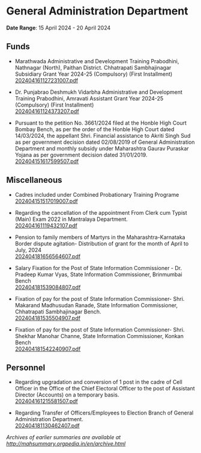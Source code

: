 # General Administration Department

**Date Range**: 15 April 2024 - 20 April 2024


## Funds
- Marathwada Administrative and Development Training Prabodhini, Nathnagar (North), Paithan District. Chhatrapati Sambhajinagar Subsidiary Grant Year 2024-25 (Compulsory) (First Installment)\
  [202404161127231007.pdf](https://gr.maharashtra.gov.in/Site/Upload/Government%20Resolutions/English/202404161127231007.pdf)

- Dr. Punjabrao Deshmukh Vidarbha Administrative and Development Training Prabodhini, Amravati Assistant Grant Year 2024-25 (Compulsory) (First Installment)\
  [202404161124373207.pdf](https://gr.maharashtra.gov.in/Site/Upload/Government%20Resolutions/English/202404161124373207....pdf)

- Pursuant to the petition No. 3661/2024 filed at the Honble High Court Bombay Bench, as per the order of the Honble High Court dated 14/03/2024, the appellant Shri. Financial assistance to Akriti Singh Sud as per government decision dated 02/08/2019 of General Administration Department and monthly subsidy under Maharashtra Gaurav Puraskar Yojana as per government decision dated 31/01/2019.\
  [202404151617599507.pdf](https://gr.maharashtra.gov.in/Site/Upload/Government%20Resolutions/English/202404151617599507.pdf)

## Miscellaneous
- Cadres included under Combined Probationary Training Programe\
  [202404151517019007.pdf](https://gr.maharashtra.gov.in/Site/Upload/Government%20Resolutions/English/202404151517019007.pdf)

- Regarding the cancellation of the appointment From Clerk cum Typist (Main) Exam 2022 in Mantralaya Department.\
  [202404161119432107.pdf](https://gr.maharashtra.gov.in/Site/Upload/Government%20Resolutions/English/202404161119432107.pdf)

- Pension to family members of Martyrs in the Maharashtra-Karnataka Border dispute agitation- Distribution of grant for the month of April to July, 2024\
  [202404181656564607.pdf](https://gr.maharashtra.gov.in/Site/Upload/Government%20Resolutions/English/202404181656564607.pdf)

- Salary Fixation for the Post of State Information Commissioner - Dr. Pradeep Kumar Vyas, State Information Commissioner, Brinmumbai Bench\
  [202404181539084807.pdf](https://gr.maharashtra.gov.in/Site/Upload/Government%20Resolutions/English/202404181539084807.pdf)

- Fixation of pay for the post of State Information Commissioner- Shri. Makarand Madhusudan Ranade, State Information Commissioner, Chhatrapati Sambhajinagar Bench.\
  [202404181535504907.pdf](https://gr.maharashtra.gov.in/Site/Upload/Government%20Resolutions/English/202404181535504907.pdf)

- Fixation of pay for the post of State Information Commissioner- Shri. Shekhar Manohar Channe, State Information Commissioner, Konkan Bench\
  [202404181542240907.pdf](https://gr.maharashtra.gov.in/Site/Upload/Government%20Resolutions/English/202404181542240907.pdf)

## Personnel
- Regarding upgradation and conversion of 1 post in the cadre of Cell Officer in the Office of the Chief Electoral Officer to the post of Assistant Director (Accounts) on a temporary basis.\
  [202404161215581507.pdf](https://gr.maharashtra.gov.in/Site/Upload/Government%20Resolutions/English/202404161215581507.pdf)

- Regarding Transfer of Officers/Employees to Election Branch of General Administration Department.\
  [202404181130462407.pdf](https://gr.maharashtra.gov.in/Site/Upload/Government%20Resolutions/English/202404181130462407.pdf)


*Archives of earlier summaries are available at http://mahsummary.orgpedia.in/en/archive.html*